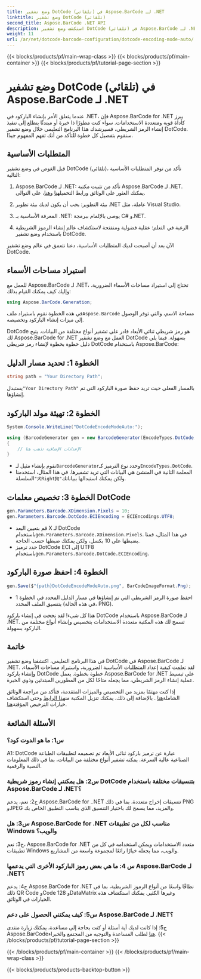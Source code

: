 ```yaml
---
title: وضع تشفير DotCode (تلقائي) في Aspose.BarCode لـ .NET
linktitle: وضع تشفير DotCode (تلقائي)
second_title: Aspose.BarCode .NET API
description: استكشف وضع تشفير DotCode (تلقائي) في Aspose.BarCode لـ .NET، وهي أداة قوية لإنشاء الرموز الشريطية. تعرف على كيفية إنشاء رموز شريطية DotCode خطوة بخطوة. قم بمراجعة الوثائق، وقم بتنزيل المكتبة، واحصل على تراخيص مؤقتة.
weight: 11
url: /ar/net/dotcode-barcode-configuration/dotcode-encoding-mode-auto/
---
```


{{< blocks/products/pf/main-wrap-class >}}
{{< blocks/products/pf/main-container >}}
{{< blocks/products/pf/tutorial-page-section >}}

# وضع تشفير DotCode (تلقائي) في Aspose.BarCode لـ .NET

عندما يتعلق الأمر بإنشاء الباركود في .NET، فإن Aspose.BarCode for .NET يبرز كأداة قوية ومتعددة الاستخدامات. سواء كنت مطورًا ذا خبرة أو مبتدئًا يتطلع إلى تنفيذ إنشاء الرمز الشريطي، فسيرشدك هذا البرنامج التعليمي خلال وضع تشفير DotCode. سنقوم بتفصيل كل خطوة للتأكد من أنك تفهم المفهوم جيدًا.

## المتطلبات الأساسية

قبل الغوص في وضع تشفير DotCode (تلقائي)، تأكد من توفر المتطلبات الأساسية التالية:

1.  Aspose.BarCode لـ .NET: تأكد من تثبيت مكتبة Aspose.BarCode لـ .NET. يمكنك العثور على الوثائق ورابط التحميل[هنا](https://reference.aspose.com/barcode/net/) و[هنا](https://releases.aspose.com/barcode/net/)، على التوالى.

2. بيئة التطوير: يجب أن يكون لديك بيئة تطوير .NET عاملة، مثل Visual Studio.

3. المعرفة الأساسية بـ .NET: يوصى بالإلمام ببرمجة C# و.NET.

4. الرغبة في التعلم: عقلية فضولية ومنفتحة لاستكشاف عالم إنشاء الرموز الشريطية باستخدام وضع تشفير DotCode.

الآن بعد أن أصبحت لديك المتطلبات الأساسية، دعنا نتعمق في عالم وضع تشفير DotCode.

## استيراد مساحات الأسماء

للعمل مع Aspose.BarCode لـ .NET، تحتاج إلى استيراد مساحات الأسماء الضرورية. وإليك كيف يمكنك القيام بذلك:

```csharp
using Aspose.BarCode.Generation;
```

 في هذه الخطوة نقوم باستيراد ملف`Aspose.BarCode` مساحة الاسم، والتي توفر الوصول إلى ميزات إنشاء الباركود وتخصيصه.

DotCode هو رمز شريطي ثنائي الأبعاد قادر على تشفير أنواع مختلفة من البيانات. يتيح لك Aspose.BarCode for .NET العمل مع وضع تشفير DotCode بسهولة. فيما يلي دليل خطوة بخطوة لإنشاء رمز شريطي DotCode باستخدام Aspose.BarCode:

## الخطوة 1: تحديد مسار الدليل

```csharp
string path = "Your Directory Path";
```

 يستبدل`"Your Directory Path"` بالمسار الفعلي حيث تريد حفظ صورة الباركود التي تم إنشاؤها.

## الخطوة 2: تهيئة مولد الباركود

```csharp
System.Console.WriteLine("DotCodeEncodeModeAuto:");

using (BarcodeGenerator gen = new BarcodeGenerator(EncodeTypes.DotCode, "犬Right狗"))
{
    // الإعدادات الإضافية تذهب هنا
}
```

-  نقوم بإنشاء مثيل لـ`BarcodeGenerator`وحدد نوع الترميز كـ`EncodeTypes.DotCode`.
-  المعلمة الثانية في المنشئ هي البيانات التي تريد تشفيرها. في هذا المثال، استخدمنا السلسلة`"犬Right狗"`ولكن يمكنك استبدالها ببياناتك.

## الخطوة 3: تخصيص معلمات DotCode

```csharp
gen.Parameters.Barcode.XDimension.Pixels = 10;
gen.Parameters.Barcode.DotCode.ECIEncoding = ECIEncodings.UTF8;
```

-  قم بتعيين البعد X لـ DotCode باستخدام`gen.Parameters.Barcode.XDimension.Pixels`. في هذا المثال، قمنا بضبطها على 10 بكسل، ولكن يمكنك ضبطها حسب الحاجة.
-  حدد ترميز DotCode ECI إلى UTF8 باستخدام`gen.Parameters.Barcode.DotCode.ECIEncoding`.

## الخطوة 4: احفظ صورة الباركود

```csharp
gen.Save($"{path}DotCodeEncodeModeAuto.png", BarCodeImageFormat.Png);
```

- احفظ صورة الرمز الشريطي التي تم إنشاؤها في مسار الدليل المحدد في الخطوة 1 بتنسيق الملف المحدد (في هذه الحالة، PNG).

هذا كل شيء! لقد نجحت في إنشاء باركود DotCode باستخدام Aspose.BarCode لـ .NET. تسمح لك هذه المكتبة متعددة الاستخدامات بتخصيص وإنشاء أنواع مختلفة من الباركود بسهولة.

## خاتمة

في هذا البرنامج التعليمي، اكتشفنا وضع تشفير DotCode في Aspose.BarCode لـ .NET. لقد تعلمت كيفية إعداد المتطلبات الأساسية الضرورية، واستيراد مساحات الأسماء، وإنشاء باركود DotCode خطوة بخطوة. يعمل Aspose.BarCode for .NET على تبسيط عملية إنشاء الرمز الشريطي، مما يجعله متاحًا لكل من المطورين المبتدئين وذوي الخبرة.

 إذا كنت مهتمًا بمزيد من التخصيص والميزات المتقدمة، فتأكد من مراجعة الوثائق الشاملة[هنا](https://reference.aspose.com/barcode/net/) . بالإضافة إلى ذلك، يمكنك تنزيل المكتبة من[هذا الرابط](https://releases.aspose.com/barcode/net/) وحتى استكشاف خيارات الترخيص المؤقتة[هنا](https://purchase.aspose.com/temporary-license/).

## الأسئلة الشائعة

### س1: ما هو الدوت كود؟

A1: DotCode عبارة عن ترميز باركود ثنائي الأبعاد تم تصميمه لتطبيقات الطباعة الصناعية عالية السرعة. يمكنه تشفير أنواع مختلفة من البيانات، بما في ذلك المعلومات النصية والرقمية.

### س2: هل يمكنني إنشاء رموز شريطية DotCode بتنسيقات مختلفة باستخدام Aspose.BarCode لـ .NET؟

ج2: نعم، يدعم Aspose.BarCode for ..NET تنسيقات إخراج متعددة، بما في ذلك PNG وJPEG والمزيد، مما يسمح لك باختيار التنسيق الذي يناسب التطبيق الخاص بك.

### س3: هل Aspose.BarCode for .NET مناسب لكل من تطبيقات Windows والويب؟

ج3: نعم، Aspose.BarCode for .NET متعدد الاستخدامات ويمكن استخدامه في كل من تطبيقات Windows والويب، مما يجعله خيارًا رائعًا لمجموعة واسعة من المشاريع.

### س 4: ما هي بعض رموز الباركود الأخرى التي يدعمها Aspose.BarCode لـ .NET؟

ج4: يدعم Aspose.BarCode for .NET نطاقًا واسعًا من أنواع الرموز الشريطية، بما في ذلك QR Code وCode 128 وDataMatrix وغيرها الكثير. يمكنك استكشاف هذه الخيارات في الوثائق.

### س5: كيف يمكنني الحصول على دعم Aspose.BarCode لـ .NET؟

 ج5: إذا كانت لديك أية أسئلة أو كنت بحاجة إلى مساعدة، يمكنك زيارة منتدى Aspose.BarCode[هنا](https://forum.aspose.com/c/barcode/13) لطلب المساعدة والتوجيه من المجتمع والخبراء.
{{< /blocks/products/pf/tutorial-page-section >}}

{{< /blocks/products/pf/main-container >}}
{{< /blocks/products/pf/main-wrap-class >}}

{{< blocks/products/products-backtop-button >}}
